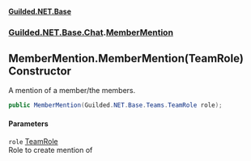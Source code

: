 #### [Guilded.NET.Base](Guilded_NET_Base.md 'Guilded.NET.Base')
### [Guilded.NET.Base.Chat](Guilded_NET_Base.md#Guilded_NET_Base_Chat 'Guilded.NET.Base.Chat').[MemberMention](MemberMention.md 'Guilded.NET.Base.Chat.MemberMention')
## MemberMention.MemberMention(TeamRole) Constructor
A mention of a member/the members.  
```csharp
public MemberMention(Guilded.NET.Base.Teams.TeamRole role);
```
#### Parameters
<a name='Guilded_NET_Base_Chat_MemberMention_MemberMention(Guilded_NET_Base_Teams_TeamRole)_role'></a>
`role` [TeamRole](TeamRole.md 'Guilded.NET.Base.Teams.TeamRole')  
Role to create mention of
  
